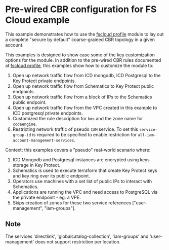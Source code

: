 # Pre-wired CBR configuration for FS Cloud example

This example demonstrates how to use the [fscloud profile](../../profiles/fscloud/) module to lay out a complete "secure by default" coarse-grained CBR topology in a given account.

This examples is designed to show case some of the key customization options for the module. In addition to the pre-wired CBR rules documented at [fscloud profile](../../profiles/fscloud/), this examples show how to customize the module to:
1. Open up network traffic flow from ICD mongodb, ICD Postgresql to the Key Protect private endpoints.
2. Open up network traffic flow from Schematics to Key Protect public endpoints.
3. Open up network traffic flow from a block of IPs to the Schematics public endpoint.
4. Open up network traffic flow from the VPC created in this example to ICD postgresql private endpoints.
5. Customized the rule description for `kms` and the zone name for `codeengine`.
6. Restricting network traffic of pseudo `IAM` service. To set this `service-group-id` is required to be specified to enable restriction for `all-iam-account-management-services`.

Context: this examples covers a "pseudo" real-world scenario where:
1. ICD Mongodb and Postgresql instances are encrypted using keys storage in Key Protect.
2. Schematics is used to execute terraform that create Key Protect keys and key ring over its public endpoint.
3. Operators use machines with a set list of public IPs to interact with Schematics.
4. Applications are running the VPC and need access to PostgreSQL via the private endpoint - eg: a VPE.
5. Skips creation of zones for these two service references ["user-management", "iam-groups"].

## Note
The services 'directlink', 'globalcatalog-collection', 'iam-groups' and 'user-management' does not support restriction per location.
